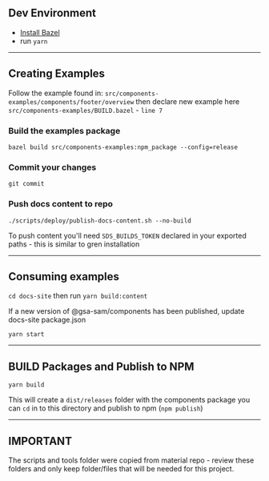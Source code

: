 ## Dev Environment

- [Install Bazel](https://docs.bazel.build/versions/master/install.html)
- run `yarn`

---

## Creating Examples

Follow the example found in:
`src/components-examples/components/footer/overview`
then declare new example here
`src/components-examples/BUILD.bazel` - `line 7`

### Build the examples package
`bazel build src/components-examples:npm_package --config=release`

### Commit your changes 
`git commit`

### Push docs content to repo
`./scripts/deploy/publish-docs-content.sh --no-build`

To push content you'll need `SDS_BUILDS_TOKEN` declared in your exported paths - this is similar to gren installation

---

## Consuming examples
`cd docs-site` then run `yarn build:content`

If a new version of @gsa-sam/components has been published, update docs-site package.json

`yarn start`

---

## BUILD Packages and Publish to NPM

`yarn build`

This will create a `dist/releases` folder with the components package you can `cd` in to this directory and publish to npm (`npm publish`)

---

## IMPORTANT

The scripts and tools folder were copied from material repo - review these folders and only keep folder/files that will be needed for this project.
